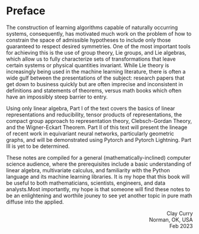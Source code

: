 # Preface

The construction of learning algorithms capable of naturally occurring systems, consequently, has motivated much work on the problem of how to constrain the space of admissible hypotheses to include only those guaranteed to respect desired symmetries. One of the most important tools for achieving this is the use of group theory, Lie groups, and Lie algebras, which allow us to fully characterize sets of transformations that leave certain systems or physical quantities invariant. While Lie theory is increasingly being used in the machine learning literature, there is often a wide gulf between the presentations of the subject: research papers that get down to business quickly but are often imprecise and inconsistent in definitions and statements of theorems, versus math books which often have an impossibly steep barrier to entry.

Using only linear algebra, Part I of the text covers the basics of linear representations and reducibility, tensor products of representations, the compact group approach to representation theory, Clebsch-Gordan Theory, and the Wigner-Eckart Theorem. Part II of this text will present the lineage of recent work in equivariant neural networks, particularly geometric graphs, and will be demonstrated using Pytorch and Pytorch Lightning. Part III is yet to be determined.

These notes are compiled for a general (mathematically-inclined) computer science audience, where the prerequisites include a basic understanding of linear algebra, multivariate calculus, and familiarity with the Python language and its machine learning libraries. It is my hope that this book will be useful to both mathematicians, scientists, engineers, and data analysts.Most importantly, my hope is that someone will find these notes to be an enlightening and worthile jouney to see yet another topic in pure math diffuse into the applied.

<p>
<div style="text-align: right">Clay Curry</div>
<div style="text-align: right">Norman, OK, USA</div>
<div style="text-align: right">Feb 2023</div>
</p>

```{tableofcontents}
```
